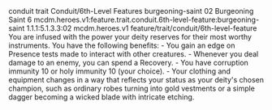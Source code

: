 <ability>
  <metadata>
    <class>conduit</class>
    <feature_type>trait</feature_type>
    <file_dpath>Conduit/6th-Level Features</file_dpath>
    <item_id>burgeoning-saint</item_id>
    <item_index>02</item_index>
    <item_name>Burgeoning Saint</item_name>
    <level>6</level>
    <scc>mcdm.heroes.v1:feature.trait.conduit.6th-level-feature:burgeoning-saint</scc>
    <scdc>1.1.1:5.1.3.3:02</scdc>
    <source>mcdm.heroes.v1</source>
    <type>feature/trait/conduit/6th-level-feature</type>
  </metadata>
  <effects>
    <effect type="mundane">You are infused with the power your deity reserves for their most worthy instruments. You have the following benefits:
- You gain an edge on Presence tests made to interact with other creatures.
- Whenever you deal damage to an enemy, you can spend a Recovery.
- You have corruption immunity 10 or holy immunity 10 (your choice).
- Your clothing and equipment changes in a way that reflects your status as your deity&apos;s chosen champion, such as ordinary robes turning into gold vestments or a simple dagger becoming a wicked blade with intricate etching.</effect>
  </effects>
</ability>
